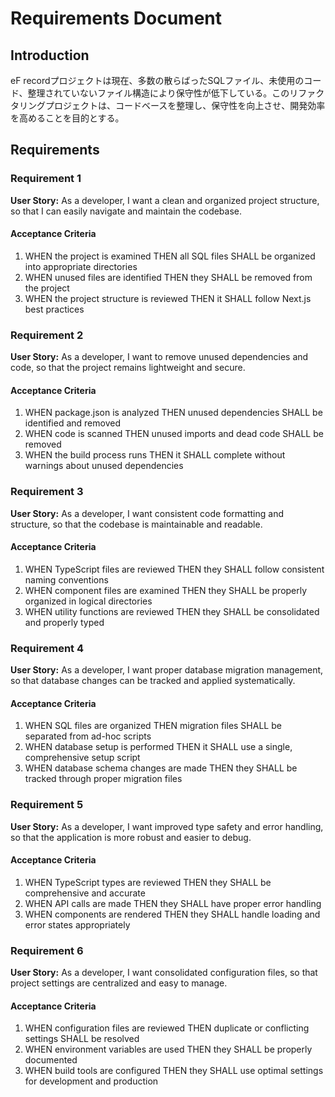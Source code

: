 # Requirements Document

## Introduction

eF recordプロジェクトは現在、多数の散らばったSQLファイル、未使用のコード、整理されていないファイル構造により保守性が低下している。このリファクタリングプロジェクトは、コードベースを整理し、保守性を向上させ、開発効率を高めることを目的とする。

## Requirements

### Requirement 1

**User Story:** As a developer, I want a clean and organized project structure, so that I can easily navigate and maintain the codebase.

#### Acceptance Criteria

1. WHEN the project is examined THEN all SQL files SHALL be organized into appropriate directories
2. WHEN unused files are identified THEN they SHALL be removed from the project
3. WHEN the project structure is reviewed THEN it SHALL follow Next.js best practices

### Requirement 2

**User Story:** As a developer, I want to remove unused dependencies and code, so that the project remains lightweight and secure.

#### Acceptance Criteria

1. WHEN package.json is analyzed THEN unused dependencies SHALL be identified and removed
2. WHEN code is scanned THEN unused imports and dead code SHALL be removed
3. WHEN the build process runs THEN it SHALL complete without warnings about unused dependencies

### Requirement 3

**User Story:** As a developer, I want consistent code formatting and structure, so that the codebase is maintainable and readable.

#### Acceptance Criteria

1. WHEN TypeScript files are reviewed THEN they SHALL follow consistent naming conventions
2. WHEN component files are examined THEN they SHALL be properly organized in logical directories
3. WHEN utility functions are reviewed THEN they SHALL be consolidated and properly typed

### Requirement 4

**User Story:** As a developer, I want proper database migration management, so that database changes can be tracked and applied systematically.

#### Acceptance Criteria

1. WHEN SQL files are organized THEN migration files SHALL be separated from ad-hoc scripts
2. WHEN database setup is performed THEN it SHALL use a single, comprehensive setup script
3. WHEN database schema changes are made THEN they SHALL be tracked through proper migration files

### Requirement 5

**User Story:** As a developer, I want improved type safety and error handling, so that the application is more robust and easier to debug.

#### Acceptance Criteria

1. WHEN TypeScript types are reviewed THEN they SHALL be comprehensive and accurate
2. WHEN API calls are made THEN they SHALL have proper error handling
3. WHEN components are rendered THEN they SHALL handle loading and error states appropriately

### Requirement 6

**User Story:** As a developer, I want consolidated configuration files, so that project settings are centralized and easy to manage.

#### Acceptance Criteria

1. WHEN configuration files are reviewed THEN duplicate or conflicting settings SHALL be resolved
2. WHEN environment variables are used THEN they SHALL be properly documented
3. WHEN build tools are configured THEN they SHALL use optimal settings for development and production